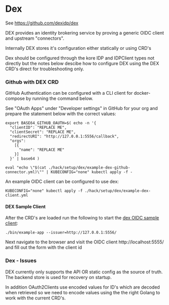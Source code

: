 # Dex

See https://github.com/dexidp/dex

DEX provides an identity brokering service by proving a generic OIDC client and upstream "connectors".

Internally DEX stores it's configuration either statically or using CRD's

Dex should be configured through the kore IDP and IDPClient types not directly but the notes below descibe how to configure DEX using the DEX CRD's direct for troubleshooting only.

### Github with DEX CRD
GitHub Authentication can be configured with a CLI client for docker-compose by running the command below.

See "OAuth Apps" under "Developer settings" in GitHub for your org and prepare the statement below with the correct values:

```
export BASE64_GITHUB_OAUTH=$( echo -n '{
  "clientID": "REPLACE ME",
  "clientSecret": "REPLACE ME",
  "redirectURI": "http://127.0.0.1:5556/callback",
  "orgs":
    [{
      "name": "REPLACE ME"
    }]
  }' | base64 )

eval "echo \"$(cat ./hack/setup/dex/example-dex-github-connector.yml)\"" | KUBECONFIG="none" kubectl apply -f -
```

An example OIDC client can be configured to use dex:
```
KUBECONFIG="none" kubectl apply -f ./hack/setup/dex/example-dex-client.yml
```

#### DEX Sample Client

After the CRD's are loaded run the following to start the [dex OIDC sample client](https://github.com/dexidp/dex/blob/master/Documentation/getting-started.md#running-a-client):

```
./bin/example-app --issuer=http://127.0.0.1:5556/
```

Next navigate to the browser and visit the OIDC client http://localhost:5555/ and fill out the form with the client id

### Dex - Issues

DEX currently only supports the API OR static config as the 
source of truth. The backend store is used for recovery on startup.

In addition OAuth2Clients use encoded values for ID's which are decoded when retrieved so we need to encode values using the the right Golang to work with the current CRD's.
